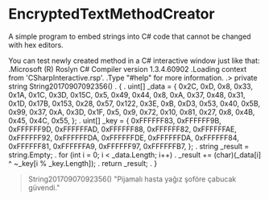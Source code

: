 # EncryptedTextMethodCreator
A simple program to embed strings into C# code that cannot be changed with hex editors.


You can test newly created method in a C# interactive window just like that: 
  .Microsoft (R) Roslyn C# Compiler version 1.3.4.60902
  .Loading context from 'CSharpInteractive.rsp'.
  .Type "#help" for more information.
  .> private string String20170907092356()
  . {
  .     uint[] _data = { 0x2C, 0xD, 0x8, 0x33, 0x1A, 0x1C, 0x3D, 0x15C, 0x5, 0x49, 0x44, 0x8, 0xA, 0x37, 0x48, 0x31, 0x1D, 0x17B, 0x153, 0x28, 0x57, 0x122, 0x3E, 0xB, 0xD3, 0x53, 0x40, 0x5B, 0x99, 0x37, 0xA, 0x3D, 0x1F, 0x5, 0x9, 0x72, 0x10, 0x81, 0x27, 0x8, 0x4B, 0x45, 0x4C, 0x55, };
  .     uint[] _key = { 0xFFFFFF83, 0xFFFFFF9B, 0xFFFFFF9D, 0xFFFFFFAD, 0xFFFFFF88, 0xFFFFFF82, 0xFFFFFFAE, 0xFFFFFF92, 0xFFFFFFDA, 0xFFFFFFDE, 0xFFFFFFDA, 0xFFFFFF84, 0xFFFFFF81, 0xFFFFFFA9, 0xFFFFFF97, 0xFFFFFFB7, };
  .     string _result = string.Empty;
  .     for (int i = 0; i < _data.Length; i++)
  .         _result += (char)(_data[i] ^ ~_key[i % _key.Length]);
  .     return _result;
  . }
  > String20170907092356()
  "Pijamalı hasta yağız şoföre çabucak güvendi."
  > 
